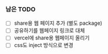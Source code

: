 ### 남은 TODO

- [ ] share용 웹 페이지 추가 (별도 package)
- [ ] 공유하기를 웹페이지 링크로 대체
- [ ] vercel에 share용 웹페이지 올리기
- [ ] css도 inject 방식으로 변경
